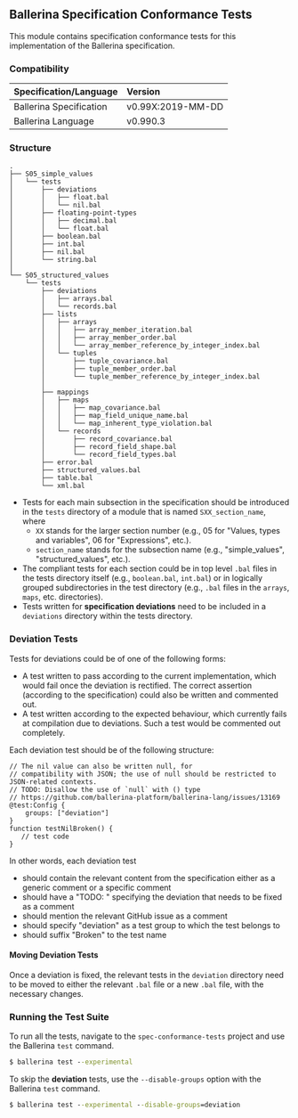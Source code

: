 ## Ballerina Specification Conformance Tests

This module contains specification conformance tests for this implementation of the Ballerina specification.

### Compatibility

|  Specification/Language   |       Version         |
| :----------------------- | :------------------- |
| Ballerina Specification   | v0.99X:2019-MM-DD     |
| Ballerina Language        | v0.990.3              |


### Structure

```
.
├── S05_simple_values
│   └── tests
│       ├── deviations
│       │   ├── float.bal
│       │   └── nil.bal
│       ├── floating-point-types
│       │   ├── decimal.bal
│       │   └── float.bal
│       ├── boolean.bal
│       ├── int.bal
│       ├── nil.bal
│       └── string.bal
│
└── S05_structured_values
    └── tests
        ├── deviations
        │   ├── arrays.bal
        │   └── records.bal
        ├── lists
        │   ├── arrays
        │   │   ├── array_member_iteration.bal
        │   │   ├── array_member_order.bal
        │   │   └── array_member_reference_by_integer_index.bal
        │   └── tuples
        │       ├── tuple_covariance.bal
        │       ├── tuple_member_order.bal
        │       └── tuple_member_reference_by_integer_index.bal
        │       
        ├── mappings
        │   ├── maps
        │   │   ├── map_covariance.bal
        │   │   ├── map_field_unique_name.bal
        │   │   └── map_inherent_type_violation.bal
        │   └── records
        │       ├── record_covariance.bal
        │       ├── record_field_shape.bal
        │       └── record_field_types.bal
        ├── error.bal
        ├── structured_values.bal
        ├── table.bal
        └── xml.bal
```

- Tests for each main subsection in the specification should be introduced in the `tests` directory of a module that is named `SXX_section_name`, where
   - `XX` stands for the larger section number (e.g., 05 for "Values, types and variables", 06 for "Expressions", etc.). 
   - `section_name` stands for the subsection name (e.g., "simple_values", "structured_values", etc.). 
- The compliant tests for each section could be in top level `.bal` files in the tests directory itself (e.g., `boolean.bal`, `int.bal`) or in logically grouped subdirectories in the test directory (e.g., `.bal` files in the `arrays`, `maps`, etc. directories). 
- Tests written for **specification deviations** need to be included in a `deviations` directory within the tests directory.

### Deviation Tests

Tests for deviations could be of one of the following forms:
- A test written to pass according to the current implementation, which would fail once the deviation is rectified. The correct assertion (according to the specification) could also be written and commented out.
- A test written according to the expected behaviour, which currently fails at compilation due to deviations. Such a test would be commented out completely.

Each deviation test should be of the following structure:
```ballerina
// The nil value can also be written null, for
// compatibility with JSON; the use of null should be restricted to JSON-related contexts.
// TODO: Disallow the use of `null` with () type
// https://github.com/ballerina-platform/ballerina-lang/issues/13169
@test:Config {
    groups: ["deviation"]
}
function testNilBroken() {
   // test code
}
```

In other words, each deviation test 
- should contain the relevant content from the specification either as a generic comment or a specific comment 
- should have a "TODO: " specifying the deviation that needs to be fixed as a comment
- should mention the relevant GitHub issue as a comment
- should specify "deviation" as a test group to which the test belongs to
- should suffix "Broken" to the test name

#### Moving Deviation Tests

Once a deviation is fixed, the relevant tests in the `deviation` directory need to be moved to either the relevant `.bal` file or a new `.bal` file, with the necessary changes.

### Running the Test Suite

To run all the tests, navigate to the `spec-conformance-tests` project and use the Ballerina `test` command.
```cmd
$ ballerina test --experimental
```

To skip the **deviation** tests, use the `--disable-groups` option with the Ballerina `test` command.
```cmd
$ ballerina test --experimental --disable-groups=deviation
```
